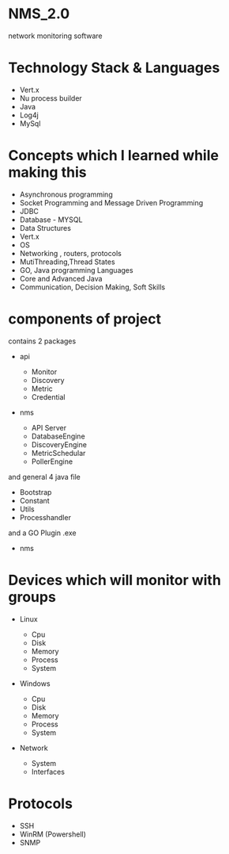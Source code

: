 # NMS_2.0

network monitoring software

# Technology Stack & Languages
- Vert.x
- Nu process builder
- Java
- Log4j
- MySql

# Concepts which I learned while making this
- Asynchronous programming
- Socket Programming and Message Driven Programming
- JDBC 
- Database - MYSQL
- Data Structures 
- Vert.x
- OS
- Networking , routers, protocols
- MutiThreading,Thread States
- GO, Java programming Languages
- Core and Advanced Java
- Communication, Decision Making, Soft Skills

# components of project

contains 2 packages 
- api
  - Monitor
  - Discovery
  - Metric
  - Credential
  
- nms
  - API Server
  - DatabaseEngine
  - DiscoveryEngine
  - MetricSchedular
  - PollerEngine

and general 4 java file

- Bootstrap
- Constant
- Utils
- Processhandler

and a GO Plugin .exe
- nms


# Devices which will monitor with groups

- Linux 
  - Cpu
  - Disk
  - Memory
  - Process
  - System
  
- Windows
  - Cpu
  - Disk
  - Memory
  - Process
  - System
  
- Network
  - System
  - Interfaces

# Protocols 
- SSH
- WinRM (Powershell)
- SNMP

